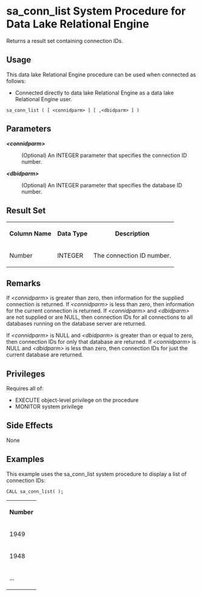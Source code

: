 <!-- loioa86bee9684f2101580badd42aee0402d -->

# sa\_conn\_list System Procedure for Data Lake Relational Engine

Returns a result set containing connection IDs.



<a name="loioa86bee9684f2101580badd42aee0402d__section_idn_b13_b4b"/>

## Usage

This data lake Relational Engine procedure can be used when connected as follows:

-   Connected directly to data lake Relational Engine as a data lake Relational Engine user.



```
sa_conn_list ( [ <connidparm> ] [ ,<dbidparm> ] )
```



## Parameters


<dl>
<dt><b>

*<connidparm\>*

</b></dt>
<dd>

\(Optional\) An INTEGER parameter that specifies the connection ID number.



</dd><dt><b>

*<dbidparm\>*

</b></dt>
<dd>

\(Optional\) An INTEGER parameter that specifies the database ID number.



</dd>
</dl>



<a name="loioa86bee9684f2101580badd42aee0402d__section_rl2_22y_mbb"/>

## Result Set


<table>
<tr>
<th valign="top">

Column Name

</th>
<th valign="top">

Data Type

</th>
<th valign="top">

Description

</th>
</tr>
<tr>
<td valign="top">

Number

</td>
<td valign="top">

INTEGER

</td>
<td valign="top">

The connection ID number.

</td>
</tr>
</table>



<a name="loioa86bee9684f2101580badd42aee0402d__section_h3v_d2y_mbb"/>

## Remarks

If *<connidparm\>* is greater than zero, then information for the supplied connection is returned. If *<connidparm\>* is less than zero, then information for the current connection is returned. If *<connidparm\>* and *<dbidparm\>* are not supplied or are NULL, then connection IDs for all connections to all databases running on the database server are returned.

If *<connidparm\>* is NULL and *<dbidparm\>* is greater than or equal to zero, then connection IDs for only that database are returned. If *<connidparm\>* is NULL and *<dbidparm\>* is less than zero, then connection IDs for just the current database are returned.



## Privileges

Requires all of:

-   EXECUTE object-level privilege on the procedure
-   MONITOR system privilege



<a name="loioa86bee9684f2101580badd42aee0402d__section_scv_t2y_mbb"/>

## Side Effects

None



## Examples

This example uses the sa\_conn\_list system procedure to display a list of connection IDs:

```
CALL sa_conn_list( );
```


<table>
<tr>
<th valign="top">

Number

</th>
</tr>
<tr>
<td valign="top">

1949

</td>
</tr>
<tr>
<td valign="top">

1948

</td>
</tr>
<tr>
<td valign="top">

...

</td>
</tr>
</table>


